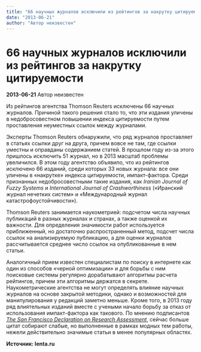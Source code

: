 ```yaml
---
title: "66 научных журналов исключили из рейтингов за накрутку цитируемости"
date: "2013-06-21"
author: "Автор неизвестен"
---
```


# 66 научных журналов исключили из рейтингов за накрутку цитируемости

**2013-06-21** Автор неизвестен

Из рейтингов агентства Thomson Reuters исключены 66 научных журналов. Причиной такого решения стало то, что эти издания уличены в недобросовестном повышении индекса цитируемости путем проставления неуместных ссылок между журналами.

Эксперты Thomson Reuters обнаружили, что ряд журналов проставляет в статьях ссылки друг на друга, причем вовсе не там, где ссылки уместны и оправданы содержанием статей. В прошлом году из-за этого пришлось исключить 51 журнал, но в 2013 масштаб проблемы увеличился. В этом году агентство объявило, что из рейтингов исключено 66 изданий, среди которых 33 новых журнала: все они уличены в «накрутке» индекса цитируемости, импакт-фактора. Среди признанных недобросовестными такие издания, как *Iranian Journal of Fuzzy Systems* и *International Journal of Crashworthiness* («Иранский журнал нечетких систем» и «Международный журнал катастрофоустойчивости»).

Thomson Reuters занимается наукометрией: подсчетом числа научных публикаций в разных журналах и странах, а также оценкой их важности. Для определения значимости работ используется приближенный, но достаточно распространенный метод, подсчет числа ссылок на анализируемую публикацию, а для оценки журналов рассчитывается среднее число ссылок на опубликованные в нем статьи.

Аналогичный прием известен специалистам по поиску в интернете как один из способов «черной оптимизации» и для борьбы с ним поисковые системы регулярно дорабатывают алгоритмы расчета рейтингов, причем эти алгоритмы держатся в секрете. Наукометрические агентства не могут определять влияние научных журналов на основе закрытой методики, однако и возможностей для манипулирования у редакций заметно меньше. Кроме того, в 2013 году ряд влиятельных изданий вместе с учеными начало борьбу за отказ от использования импакт-фактора как такового. По мнению подписантов *[The San Francisco Declaration on Research Assessment](http://am.ascb.org/dora/)*, сейчас больше цитат собирают слабые, но выполненные в рамках модных тем работы, нежели действительно значимые статьи в менее популярных областях.

**Источник: lenta.ru**